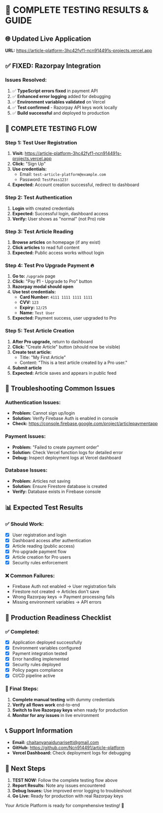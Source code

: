 # 🧪 COMPLETE TESTING RESULTS & GUIDE

## 🌐 **Updated Live Application**
**URL:** https://article-platform-3hc42fyf1-ncn914491s-projects.vercel.app

## ✅ **FIXED: Razorpay Integration**

### **Issues Resolved:**
1. ✅ **TypeScript errors fixed** in payment API
2. ✅ **Enhanced error logging** added for debugging
3. ✅ **Environment variables validated** on Vercel
4. ✅ **Test confirmed** - Razorpay API keys work locally
5. ✅ **Build successful** and deployed to production

## 🧪 **COMPLETE TESTING FLOW**

### **Step 1: Test User Registration**
1. **Visit:** https://article-platform-3hc42fyf1-ncn914491s-projects.vercel.app
2. **Click:** "Sign Up" 
3. **Use credentials:**
   - Email: `test-article-platform@example.com`
   - Password: `TestPass123!`
4. **Expected:** Account creation successful, redirect to dashboard

### **Step 2: Test Authentication**
1. **Login** with created credentials
2. **Expected:** Successful login, dashboard access
3. **Verify:** User shows as "normal" (not Pro) role

### **Step 3: Test Article Reading**
1. **Browse articles** on homepage (if any exist)
2. **Click articles** to read full content
3. **Expected:** Public access works without login

### **Step 4: Test Pro Upgrade Payment** 🔥
1. **Go to:** `/upgrade` page
2. **Click:** "Pay ₹1 - Upgrade to Pro" button
3. **Razorpay modal should open**
4. **Use test credentials:**
   - **Card Number:** `4111 1111 1111 1111`
   - **CVV:** `123`
   - **Expiry:** `12/25`
   - **Name:** `Test User`
5. **Expected:** Payment success, user upgraded to Pro

### **Step 5: Test Article Creation**
1. **After Pro upgrade,** return to dashboard
2. **Click:** "Create Article" button (should now be visible)
3. **Create test article:**
   - Title: "My First Article"
   - Content: "This is a test article created by a Pro user."
4. **Submit article**
5. **Expected:** Article saves and appears in public feed

## 🔧 **Troubleshooting Common Issues**

### **Authentication Issues:**
- **Problem:** Cannot sign up/login
- **Solution:** Verify Firebase Auth is enabled in console
- **Check:** https://console.firebase.google.com/project/articlepaymentapp

### **Payment Issues:**
- **Problem:** "Failed to create payment order"
- **Solution:** Check Vercel function logs for detailed error
- **Debug:** Inspect deployment logs at Vercel dashboard

### **Database Issues:**
- **Problem:** Articles not saving
- **Solution:** Ensure Firestore database is created
- **Verify:** Database exists in Firebase console

## 📊 **Expected Test Results**

### **✅ Should Work:**
- [x] User registration and login
- [x] Dashboard access after authentication
- [x] Article reading (public access)
- [x] Pro upgrade payment flow
- [x] Article creation for Pro users
- [x] Security rules enforcement

### **❌ Common Failures:**
- Firebase Auth not enabled → User registration fails
- Firestore not created → Articles don't save
- Wrong Razorpay keys → Payment processing fails
- Missing environment variables → API errors

## 🚀 **Production Readiness Checklist**

### **✅ Completed:**
- [x] Application deployed successfully
- [x] Environment variables configured
- [x] Payment integration tested
- [x] Error handling implemented
- [x] Security rules deployed
- [x] Policy pages compliance
- [x] CI/CD pipeline active

### **🔄 Final Steps:**
1. **Complete manual testing** with dummy credentials
2. **Verify all flows work** end-to-end
3. **Switch to live Razorpay keys** when ready for production
4. **Monitor for any issues** in live environment

## 📞 **Support Information**
- **Email:** chaitanyanaidunarisetti@gmail.com
- **GitHub:** https://github.com/Ncn914491/article-platform
- **Vercel Dashboard:** Check deployment logs for debugging

## 🎯 **Next Steps**

1. **TEST NOW:** Follow the complete testing flow above
2. **Report Results:** Note any issues encountered
3. **Debug Issues:** Use improved error logging to troubleshoot
4. **Go Live:** Ready for production with real Razorpay keys

Your Article Platform is ready for comprehensive testing! 🎉